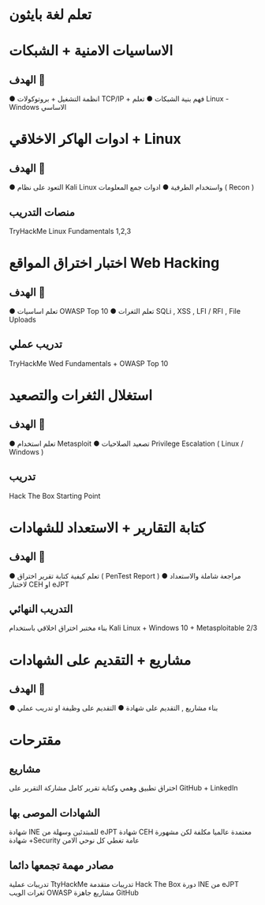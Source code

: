 
# تعلم لغة بايثون

# الاساسيات الامنية + الشبكات

## الهدف 🎯

● انظمة التشغيل + بروتوكولات TCP/IP + فهم بنية الشبكات
● تعلم Linux - Windows الاساسي
# ادوات الهاكر الاخلاقي + Linux

## الهدف 🎯

● التعود على نظام Kali Linux واستخدام الطرفية
●  ادوات جمع المعلومات ( Recon )
## منصات التدريب

TryHackMe 
Linux Fundamentals 1,2,3
# اختبار اختراق المواقع Web Hacking

## الهدف 🎯

● تعلم اساسيات OWASP Top 10
● تعلم الثغرات SQLi , XSS , LFI / RFI , File Uploads
## تدريب عملي

TryHackMe
Wed Fundamentals + OWASP Top 10
# استغلال الثغرات والتصعيد

## الهدف 🎯

● تعلم استخدام Metasploit
● تصعيد الصلاحيات Privilege Escalation ( Linux / Windows )
## تدريب

Hack The Box
Starting Point
# كتابة التقارير + الاستعداد للشهادات

## الهدف 🎯

● تعلم كيفية كتابة تقرير اختراق ( PenTest Report )
● مراجعة شاملة والاستعداد لاختبار CEH او eJPT
## التدريب النهائي

بناء مختبر اختراق اخلاقي باستخدام 
Kali Linux + Windows 10 + Metasploitable 2/3
# مشاريع + التقديم على الشهادات

## الهدف 🎯

● بناء مشاريع , التقديم على شهادة
● التقديم على وظيفة او تدريب عملي

# مقترحات

## مشاريع

اختراق تطبيق وهمي وكتابة تقرير كامل
مشاركة التقرير على GitHub + LinkedIn

## الشهادات الموصى بها 

شهادة INE للمبتدئين وسهلة من eJPT
شهادة CEH معتمدة عالميا مكلفة لكن مشهورة
شهادة +Security عامة تغطي كل نوحي الامن

## مصادر مهمة تجمعها دائما

تدريبات عملية TtyHackMe
تدريبات متقدمة Hack The Box
دورة INE من eJPT
ثغرات الويب OWASP
مشاريع جاهزة GitHub